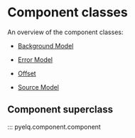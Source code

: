<!--
SPDX-FileCopyrightText: 2024 Shell Global Solutions International B.V. All Rights Reserved.

SPDX-License-Identifier: Apache-2.0
-->

# Component classes

An overview of the component classes:

- [Background Model](./background.md)

- [Error Model](./error_model.md)

- [Offset](./offset.md)

- [Source Model](./source_model.md)

## Component superclass

::: pyelq.component.component
